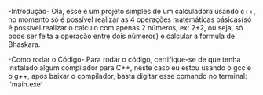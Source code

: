 -Introdução-
    Olá, esse é um projeto simples de um calculadora usando c++, no momento só é possível realizar as 4 operações matemáticas básicas(só é possível realizar o calculo com apenas 2 números, ex: 2+2, ou seja, só pode ser feita a operação entre dois números) e calcular a formula de Bhaskara.

-Como rodar o Código-
    Para rodar o código, certifique-se de que tenha instalado algum compilador para C++, neste caso eu estou usando o gcc e o g++, após baixar o compilador, basta digitar esse comando no terminal: .\'main.exe'